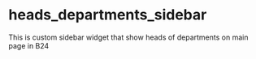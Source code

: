 # heads_departments_sidebar
This is custom sidebar widget that show heads of departments on main page in B24
